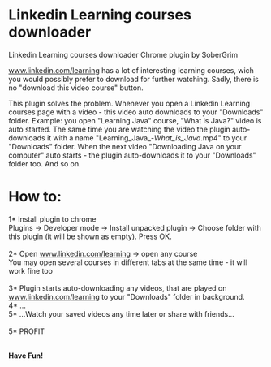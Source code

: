 # Linkedin Learning courses downloader
Linkedin Learning courses downloader Chrome plugin by SoberGrim

www.linkedin.com/learning has a lot of interesting learning courses, wich you would possibly prefer to download for further watching.
Sadly, there is no "download this video course" button.

This plugin solves the problem. Whenever you open a Linkedin Learning courses page with a video - this video auto downloads to your "Downloads" folder.
Example: you open "Learning Java" course, "What is Java?" video is auto started. The same time you are watching the video the plugin auto-downloads it with a name "Learning_Java_-_What_is_Java_.mp4" to
your "Downloads" folder. When the next video "Downloading Java on your computer" auto starts - the plugin auto-downloads it to your "Downloads" folder too. And so on.


# How to:
1* Install plugin to chrome<br>
Plugins -> Developer mode -> Install unpacked plugin -> Choose folder with this plugin (it will be shown as empty). Press OK.<br><br>
2* Open www.linkedin.com/learning -> open any course<br> 
You may open several courses in different tabs at the same time - it will work fine too<br><br>
3* Plugin starts auto-downloading any videos, that are played on www.linkedin.com/learning to your "Downloads" folder in background.<br>
4* ...<br>
5* ...Watch your saved videos any time later or share with friends...<br><br>
5* PROFIT<br><br>

<b>Have Fun!<b>

